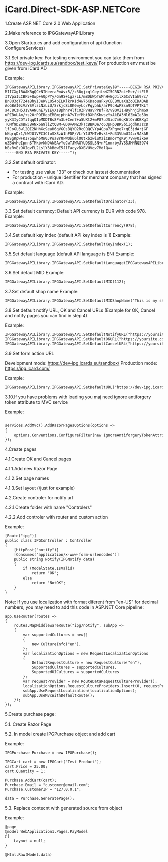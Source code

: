 # iCard.Direct-SDK-ASP.NETCore


1.Create ASP.NET Core 2.0 Web Application

2.Make reference to IPGGatewayAPILibrary 

3.Open Startup.cs and add configuration of api (function ConfigureServices)

3.1.Set private key:
For testing environment you can take them from https://dev-ipg.icards.eu/sandbox/test_keys/
For production env must be given from iCard AD

Example:
```aspx
IPGGatewayAPILibrary.IPGGatewayAPI.SetPrivateKey(@"-----BEGIN RSA PRIVATE KEY-----
MIICXgIBAAKBgQC+NIHevraPmAvx5//z38qjcqlCeyiLwXI5CRNZoL+Ms+/itElM
ITVpaILCBF5+Uwp+A0pPYy/Gn9S+1gz/LL/mBDbWpTuMhHvEgJilX6CsVIah9/c/
Bn8U3gT724aBhyIJeKVLO54pILKlkrKId4w76KDaouaFxyCECBMLaXQZoQIDAQAB
AoGBAI0zVaYSVlzLNzLiU/Srkjc8i8K6wyLc/Pqybhb/arP9cHwP8sn9bTVPTKLT
s4J8CzH5J1VAANunE7yIEyXsBphnr4lfC0ZPVHavPPBfFR/v9QVI1HByhnjihmG9
uPZBuUAm/+s20rPOERepEMBmjpHnA7vTefMbtBXhRKbwszYxAkEA3Nl6ZmAIe50y
yyK3IyCDYitqqQIpMDDTBs8Pn3L+Cen7+a5UXt2+mP87uJSid7m6qK6tQrdKBXgI
TCMf9DZmBwJBANx6a9liZtQBM+GD0vAMZ3kTcBBKQe/c63pPpDBRSbiIgdhKJzcD
lfJoGL6wl2QI2NHhXc9eaH6gVGOsBQYD2RcCQQCVYp4Cpa7XPqve7+qE3jdArjGF
hKqrqDr1/hWJO1VPC3CfoSX8zW1hPDP/VLrY1U7HTvBvkl+Fd33VUmUI4cr9AkAR
PBSgKpwFKI7oqwhbMW0JPua8r0FWQbu6lO0txbzwiuMziCBmoYYgK9j7VwyOik6A
oZBWvHeIpnnSTMkbvkNDAkEAvYoCwTJWAGYUDSSLSN+nP1nmrbyJVSSJMNNQ5974
bBzRvEz9OIgvFL2LslY3kBdwE5JIFacyvDXBVUVqv7MdlQ==
-----END RSA PRIVATE KEY-----");
```
3.2.Set default ordinator:
* For testing use value "33" or check our lastest documentation
* For production - unique identifier for merchant company that has signed a contract with iCard AD.

Example:
```aspx
IPGGatewayAPILibrary.IPGGatewayAPI.SetDefaultOrdinator(33);
```

3.3.Set default currency:
Default API currency is EUR with code 978.
Example:
```aspx
IPGGatewayAPILibrary.IPGGatewayAPI.SetDefaultCurrency(978);
```

3.4.Set default key index (default API key index is 1)
Example:
```aspx
IPGGatewayAPILibrary.IPGGatewayAPI.SetDefaultKeyIndex(1);
```

3.5.Set default language (default API language is EN)
Example:
```aspx
IPGGatewayAPILibrary.IPGGatewayAPI.SetDefaultLanguage(IPGGatewayAPILibrary.IPGGatewayAPI.Languages.EN);
```
3.6.Set default MID
Example:
```aspx
IPGGatewayAPILibrary.IPGGatewayAPI.SetDefaultMID(112);
```
3.7.Set default shop name
Example:
```aspx
IPGGatewayAPILibrary.IPGGatewayAPI.SetDefaultMIDShopName("This is my shop");
```
3.8.Set default notify URL, OK and Cancel URLs (Example for OK, Cancel and notify pages you can find in step 4)

Example:
```aspx
IPGGatewayAPILibrary.IPGGatewayAPI.SetDefaultNotifyURL("https://yoursite.com/urlNotify");
IPGGatewayAPILibrary.IPGGatewayAPI.SetDefaultOKURL("https://yoursite.com/urlOK");
IPGGatewayAPILibrary.IPGGatewayAPI.SetDefaultCancelURL("https://yoursite.com/urlCancel");
```
3.9.Set form action URL

Development mode:
https://dev-ipg.icards.eu/sandbox/
Production mode:
https://ipg.icard.com/

Example:
```aspx
IPGGatewayAPILibrary.IPGGatewayAPI.SetDefaultURL("https://dev-ipg.icards.eu/sandbox/");
```

3.10.If you have problems with loading you maj need ignore antiforgery token attribute to MVC service

Example:
```aspx

services.AddMvc().AddRazorPagesOptions(options =>
{
    options.Conventions.ConfigureFilter(new IgnoreAntiforgeryTokenAttribute());
});
```

4.Create pages

4.1.Create OK and Cancel pages

4.1.1.Add new Razor Page

4.1.2.Set page names

4.1.3.Set layout (/just for example)

4.2.Create controler for notify url

4.2.1.Create folder with name "Controlers"

4.2.2.Add controler with router and custom action 

Example:
```aspx
[Route("ipg")]
public class IPGController : Controller
{
    [HttpPost("notify")]
    [Consumes("application/x-www-form-urlencoded")]
    public string Notify(IPGNotify data)
    {
        if (ModelState.IsValid)
            return "OK";
        else
            return "NotOK";
    }
}
```

Note: If you use localization with format diferent from "en-US" for decimal numbers, you may need to add this code in ASP.NET Core pipeline:

```aspx
app.UseRouter(routes =>
{
    routes.MapMiddlewareRoute("ipg/notify", subApp =>
    {
        var supportedCultures = new[]
        {
            new CultureInfo("en"),
        };
        var localizationOptions = new RequestLocalizationOptions
        {
            DefaultRequestCulture = new RequestCulture("en"),
            SupportedCultures = supportedCultures,
            SupportedUICultures = supportedCultures
        };
        var requestProvider = new RouteDataRequestCultureProvider();
        localizationOptions.RequestCultureProviders.Insert(0, requestProvider);
        subApp.UseRequestLocalization(localizationOptions);
        subApp.UseMvcWithDefaultRoute();
    });
});
```

5.Create purchase page:

5.1. Create Razor Page

5.2. In model create IPGPurchase object and add cart


Example:

```aspx
IPGPurchase Purchase = new IPGPurchase();

IPGCart cart = new IPGCart("Test Product");
cart.Price = 25.00;
cart.Quantity = 1;

Purchase.AddCart(cart);
Purchase.Email = "customer@email.com";
Purchase.CustomerIP = "127.0.0.1";

data = Purchase.GeneratePage();
```

5.3. Replace contecnt with generated source from object

Example:
```aspx
@page
@model WebApplication1.Pages.PayModel
@{
    Layout = null;
}

@Html.Raw(Model.data)
```
